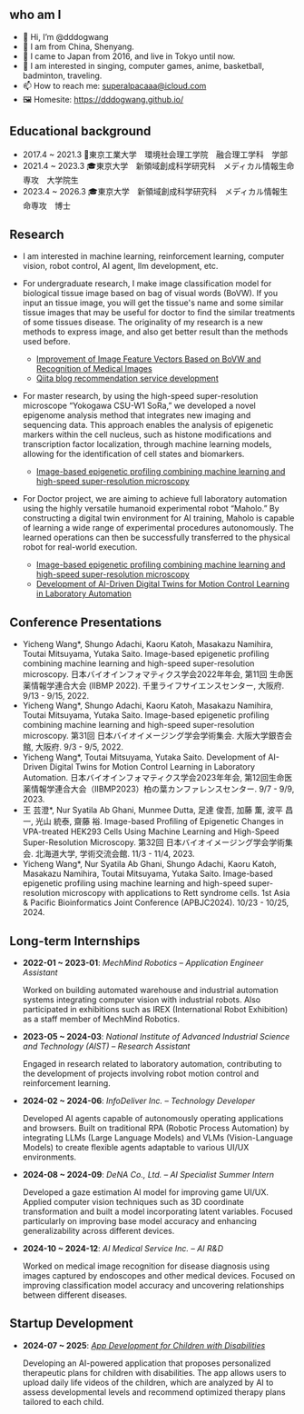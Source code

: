 ## who am I

- 👋 Hi, I’m @dddogwang
- 👀 I am from China, Shenyang.
- 🌱 I came to Japan from 2016, and live in Tokyo until now.
- 💞️ I am interested in singing, computer games, anime, basketball, badminton, traveling.
- 📫 How to reach me: superalpacaaa@icloud.com
- 🖼 Homesite: https://dddogwang.github.io/

<!---
DDDog-WANG/DDDog-WANG is a ✨ special ✨ repository because its `README.md` (this file) appears on your GitHub profile.
You can click the Preview link to take a look at your changes.
--->

## Educational background

* 2017.4 ~ 2021.3 🏫東京工業大学　環境社会理工学院　融合理工学科　学部
* 2021.4 ~ 2023.3 🎓東京大学　新領域創成科学研究科　メディカル情報生命専攻　大学院生
* 2023.4 ~ 2026.3 🎓東京大学　新領域創成科学研究科　メディカル情報生命専攻　博士

## Research 

* I am interested in machine learning, reinforcement learning, computer vision, robot control, AI agent, llm development, etc.
* For undergraduate research, I make image classification model for biological tissue image based on bag of visual words (BoVW). If you input an tissue image, you will get the tissue's name and some similar tissue images that may be useful for doctor to find the similar treatments of some tissues disease. The originality of my research is a new methods to express image, and also get better result than the methods used before.

  * [Improvement of Image Feature Vectors Based on BoVW and Recognition of Medical Images](https://github.com/dddogwang/image_KIMIA.git)
  * [Qiita blog recommendation service development](https://github.com/dddogwang/Qiita_recommend.git)
* For master research, by using the high-speed super-resolution microscope “Yokogawa CSU-W1 SoRa,” we developed a novel epigenome analysis method that integrates new imaging and sequencing data. This approach enables the analysis of epigenetic markers within the cell nucleus, such as histone modifications and transcription factor localization, through machine learning models, allowing for the identification of cell states and biomarkers.

  * [Image-based epigenetic profiling combining machine learning and high-speed super-resolution microscopy](https://github.com/dddogwang/disease_epigenome)
* For Doctor project, we are aiming to achieve full laboratory automation using the highly versatile humanoid experimental robot “Maholo.” By constructing a digital twin environment for AI training, Maholo is capable of learning a wide range of experimental procedures autonomously. The learned operations can then be successfully transferred to the physical robot for real-world execution.

  * [Image-based epigenetic profiling combining machine learning and high-speed super-resolution microscopy](https://github.com/dddogwang/disease_epigenome)
  * [Development of AI-Driven Digital Twins for Motion Control Learning in Laboratory Automation](https://github.com/dddogwang/AutoMaholo_displayonly)
  

## Conference Presentations

- Yicheng Wang*, Shungo Adachi, Kaoru Katoh, Masakazu Namihira, Toutai Mitsuyama, Yutaka Saito. Image-based epigenetic profiling combining machine learning and high-speed super-resolution microscopy. 日本バイオインフォマティクス学会2022年年会, 第11回 生命医薬情報学連合大会 (IIBMP 2022). 千里ライフサイエンスセンター, 大阪府. 9/13 - 9/15, 2022.
- Yicheng Wang*, Shungo Adachi, Kaoru Katoh, Masakazu Namihira, Toutai Mitsuyama, Yutaka Saito. Image-based epigenetic profiling combining machine learning and high-speed super-resolution microscopy. 第31回 日本バイオイメージング学会学術集会. 大阪大学銀杏会館, 大阪府. 9/3 - 9/5, 2022.
- Yicheng Wang*, Toutai Mitsuyama, Yutaka Saito. Development of AI-Driven Digital Twins for Motion Control Learning in Laboratory Automation. 日本バイオインフォマティクス学会2023年年会, 第12回生命医薬情報学連合大会（IIBMP2023）柏の葉カンファレンスセンター. 9/7 - 9/9, 2023.
- 王 芸澄*, Nur Syatila Ab Ghani, Munmee Dutta, 足達 俊吾, 加藤 薫, 波平 昌一, 光山 統泰, 齋藤 裕. Image-based Profiling of Epigenetic Changes in VPA-treated HEK293 Cells Using Machine Learning and High-Speed Super-Resolution Microscopy. 第32回 日本バイオイメージング学会学術集会. 北海道大学, 学術交流会館. 11/3 - 11/4, 2023.
- Yicheng Wang*, Nur Syatila Ab Ghani, Shungo Adachi, Kaoru Katoh, Masakazu Namihira, Toutai Mitsuyama, Yutaka Saito. Image-based epigenetic profiling using machine learning and high-speed super-resolution microscopy with applications to Rett syndrome cells. 1st Asia & Pacific Bioinformatics Joint Conference (APBJC2024). 10/23 - 10/25, 2024.

## Long-term Internships

- **2022-01 ~ 2023-01**: *MechMind Robotics – Application Engineer Assistant*

  Worked on building automated warehouse and industrial automation systems integrating computer vision with industrial robots. Also participated in exhibitions such as IREX (International Robot Exhibition) as a staff member of MechMind Robotics.

- **2023-05 ~ 2024-03**: *National Institute of Advanced Industrial Science and Technology (AIST) – Research Assistant*

  Engaged in research related to laboratory automation, contributing to the development of projects involving robot motion control and reinforcement learning.

- **2024-02 ~ 2024-06**: *InfoDeliver Inc. – Technology Developer*

  Developed AI agents capable of autonomously operating applications and browsers. Built on traditional RPA (Robotic Process Automation) by integrating LLMs (Large Language Models) and VLMs (Vision-Language Models) to create flexible agents adaptable to various UI/UX environments.

- **2024-08 ~ 2024-09**: *DeNA Co., Ltd. – AI Specialist Summer Intern*

  Developed a gaze estimation AI model for improving game UI/UX. Applied computer vision techniques such as 3D coordinate transformation and built a model incorporating latent variables. Focused particularly on improving base model accuracy and enhancing generalizability across different devices.

- **2024-10 ~ 2024-12**: *AI Medical Service Inc. – AI R&D*

  Worked on medical image recognition for disease diagnosis using images captured by endoscopes and other medical devices. Focused on improving classification model accuracy and uncovering relationships between different diseases.

## Startup Development

- **2024-07 ~ 2025**: [*App Development for Children with Disabilities*](https://github.com/dddogwang/WithU_AI_display)

  Developing an AI-powered application that proposes personalized therapeutic plans for children with disabilities. The app allows users to upload daily life videos of the children, which are analyzed by AI to assess developmental levels and recommend optimized therapy plans tailored to each child.
